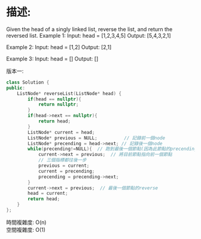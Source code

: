 # 描述:
Given the head of a singly linked list, reverse the list, and return the reversed list.
Example 1:
Input: head = [1,2,3,4,5]
Output: [5,4,3,2,1]

Example 2:
Input: head = [1,2]
Output: [2,1]

Example 3:
Input: head = []
Output: []

版本一:
```C++
class Solution {
public:
    ListNode* reverseList(ListNode* head) {
        if(head == nullptr){
            return nullptr;
        }
        if(head->next == nullptr){
            return head;
        }
        ListNode* current = head;
        ListNode* previous = NULL;          // 記錄前一個node
        ListNode* precending = head->next; // 記錄後一個node
        while(precending!=NULL){  // 跑到最後一個節點(因為此節點的precending已經指向NULL)
            current->next = previous;  // 將目前節點指向前一個節點
            // 三個指標都往後一步
            previous = current;
            current = precending;
            precending = precending->next;
        }
        current->next = previous;  // 最後一個節點的reverse
        head = current;
        return head;
    }
};
```
時間複雜度: O(n)  
空間複雜度: O(1)